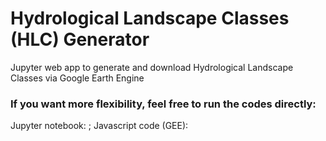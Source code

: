 # Hydrological Landscape Classes (HLC) Generator
Jupyter web app to generate and download Hydrological Landscape Classes via Google Earth Engine

### If you want more flexibility, feel free to run the codes directly:
Jupyter notebook: ;
Javascript code (GEE): 
